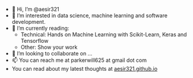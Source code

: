 - 👋 Hi, I’m @aesir321
- 👀 I’m interested in data science, machine learning and software development.
- 🌱 I’m currently reading:
  - Technical: Hands on Machine Learning with Scikit-Learn, Keras and Tensorflow
  - Other: Show your work
- 💞️ I’m looking to collaborate on ...
- 📫 You can reach me at parkerwill625 at gmail dot com
- You can read about my latest thoughts at [aesir321.github.io](https://aesir321.github.io)

<!---
aesir321/aesir321 is a ✨ special ✨ repository because its `README.md` (this file) appears on your GitHub profile.
You can click the Preview link to take a look at your changes.
--->
